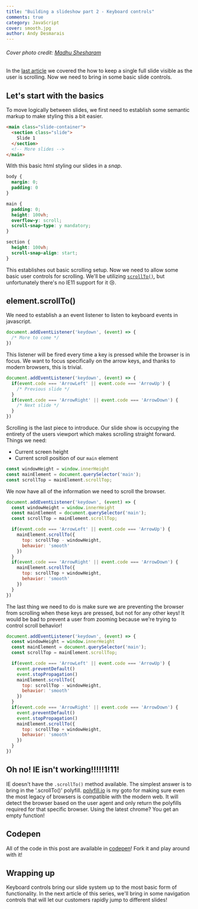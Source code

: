 ```yaml
---
title: "Building a slideshow part 2 - Keyboard controls"
comments: true
category: JavaScript
cover: smooth.jpg
author: Andy Desmarais
---
```


###### Cover photo credit: [Madhu Shesharam](https://unsplash.com/@madhu_shesharam)

In the [last article](/building-a-slide-show-part1-scroll-snap/) we covered the how to keep a single full slide visible as the user is scrolling. Now we need to bring in some basic slide controls.

## Let's start with the basics

To move logically between slides, we first need to establish some semantic markup to make styling this a bit easier.

```html
<main class="slide-container">
  <section class="slide">
    Slide 1
  </section>
  <!-- More slides -->
</main>
```

With this basic html styling our slides in a _snap_.

```css
body {
  margin: 0;
  padding: 0
}

main {
  padding: 0;
  height: 100vh;
  overflow-y: scroll;
  scroll-snap-type: y mandatory;
}

section {
  height: 100vh;
  scroll-snap-align: start;
}
```

This establishes out basic scrolling setup. Now we need to allow some basic user controls for scrolling. We'll be utilizing [`scrollTo()`](https://developer.mozilla.org/en-US/docs/Web/API/Window/scrollTo), but unfortunately there's no IE11 support for it 😢.

## element.scrollTo()

We need to establish a an event listener to listen to keyboard events in javascript.

```javascript
document.addEventListener('keydown', (event) => {
  /* More to come */
})
```

This listener will be fired every time a key is pressed while the browser is in focus. We want to focus specifically on the arrow keys, and thanks to modern browsers, this is trivial.

```javascript
document.addEventListener('keydown', (event) => {
  if(event.code === 'ArrowLeft' || event.code === 'ArrowUp') {
    /* Previous slide */
  }
  if(event.code === 'ArrowRight' || event.code === 'ArrowDown') {
    /* Next slide */
  }
})
```

Scrolling is the last piece to introduce. Our slide show is occupying the entirety of the users viewport which makes scrolling straight forward. Things we need:

- Current screen height
- Current scroll position of our `main` element

```javascript
const windowHeight = window.innerHeight
const mainElement = document.querySelector('main');
const scrollTop = mainElement.scrollTop;
```

We now have all of the information we need to scroll the browser.

```javascript
document.addEventListener('keydown', (event) => {
  const windowHeight = window.innerHeight
  const mainElement = document.querySelector('main');
  const scrollTop = mainElement.scrollTop;

  if(event.code === 'ArrowLeft' || event.code === 'ArrowUp') {
    mainElement.scrollTo({
      top: scrollTop - windowHeight,
      behavior: 'smooth'
    })
  }
  if(event.code === 'ArrowRight' || event.code === 'ArrowDown') {
    mainElement.scrollTo({
      top: scrollTop + windowHeight,
      behavior: 'smooth'
    })
  }
})
```

The last thing we need to do is make sure we are preventing the browser from scrolling when these keys are pressed, but not for any other keys! It would be bad to prevent a user from zooming because we're trying to control scroll behavior!

```javascript
document.addEventListener('keydown', (event) => {
  const windowHeight = window.innerHeight
  const mainElement = document.querySelector('main');
  const scrollTop = mainElement.scrollTop;

  if(event.code === 'ArrowLeft' || event.code === 'ArrowUp') {
    event.preventDefault()
    event.stopPropagation()
    mainElement.scrollTo({
      top: scrollTop - windowHeight,
      behavior: 'smooth'
    })
  }
  if(event.code === 'ArrowRight' || event.code === 'ArrowDown') {
    event.preventDefault()
    event.stopPropagation()
    mainElement.scrollTo({
      top: scrollTop + windowHeight,
      behavior: 'smooth'
    })
  }
})
```

## Oh no! IE isn't working!!!!!1!11!

IE doesn't have the `.scrollTo()` method available. The simplest answer is to bring in the '.scrollTo()' polyfill. [polyfill.io](https://polyfill.io/v3/) is my goto for making sure even the most legacy of browsers is compatible with the modern web. It will detect the browser based on the user agent and only return the polyfills required for that specific browser. Using the latest chrome? You get an empty function!

## Codepen

All of the code in this post are available in [codepen](https://codepen.io/terodox/pen/yLJdzZK)! Fork it and play around with it!

## Wrapping up

Keyboard controls bring our slide system up to the most basic form of functionality. In the next article of this series, we'll bring in some navigation controls that will let our customers rapidly jump to different slides!
